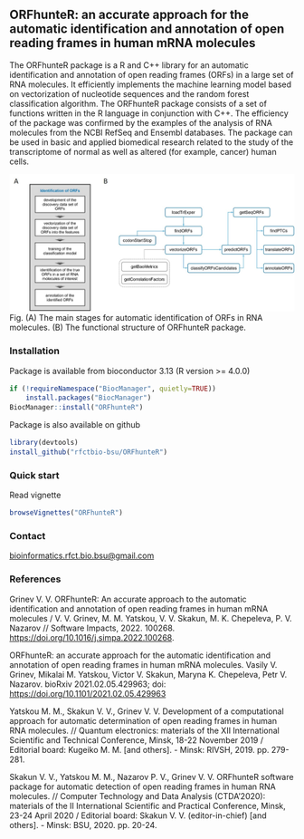 ## ORFhunteR: an accurate approach for the automatic identification and annotation of open reading frames in human mRNA molecules

The ORFhunteR package is a R and C++ library for an automatic identification and annotation of open reading frames (ORFs) in a large set of RNA molecules. It efficiently implements the machine learning model based on vectorization of nucleotide sequences and the random forest classification algorithm. The ORFhunteR package consists of a set of functions written in the R language in conjunction with C++. The efficiency of the package was confirmed by the examples of the analysis of RNA molecules from the NCBI RefSeq and Ensembl databases. The package can be used in basic and applied biomedical research related to the study of the transcriptome of normal as well as altered (for example, cancer) human cells.


![](inst/images/fig_rm.jpg)
Fig. (A) The main stages for automatic identification of ORFs in RNA molecules.
(B) The functional structure of ORFhunteR package.

### Installation
Package is available from bioconductor 3.13 (R version >= 4.0.0)
```r
if (!requireNamespace("BiocManager", quietly=TRUE))
    install.packages("BiocManager")
BiocManager::install("ORFhunteR")
```

Package is also available on github
```r
library(devtools)
install_github("rfctbio-bsu/ORFhunteR")
```  

### Quick start
Read vignette
```r
browseVignettes("ORFhunteR")
``` 

### Contact
bioinformatics.rfct.bio.bsu@gmail.com

### References
Grinev V. V. ORFhunteR: An accurate approach to the automatic identification and annotation of open reading frames in human mRNA molecules / V. V. Grinev, M. M. Yatskou, V. V. Skakun, M. K. Chepeleva, P. V. Nazarov // Software Impacts, 2022. 100268. https://doi.org/10.1016/j.simpa.2022.100268.

ORFhunteR: an accurate approach for the automatic identification and annotation of open reading frames in human mRNA molecules. Vasily V. Grinev, Mikalai M. Yatskou, Victor V. Skakun, Maryna K. Chepeleva, Petr V. Nazarov. bioRxiv 2021.02.05.429963; doi: https://doi.org/10.1101/2021.02.05.429963

Yatskou M. M., Skakun V. V., Grinev V. V. Development of a computational approach for automatic determination of open reading frames in human RNA molecules. // Quantum electronics: materials of the XII International Scientific and Technical Conference, Minsk, 18-22 November 2019 / Editorial board: Kugeiko M. M. [and others]. - Minsk: RIVSH, 2019. pp. 279-281.

Skakun V. V., Yatskou M. M., Nazarov P. V., Grinev V. V. ORFhunteR software package for automatic detection of open reading frames in human RNA molecules. // Computer Technology and Data Analysis (CTDA’2020): materials of the II International Scientific and Practical Conference, Minsk, 23-24 April 2020 / Editorial board: Skakun V. V. (editor-in-chief) [and others]. - Minsk: BSU, 2020. pp. 20-24.
